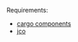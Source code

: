 Requirements:
- [cargo components](https://github.com/bytecodealliance/cargo-component)
- [jco](https://github.com/bytecodealliance/jco)